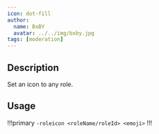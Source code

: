 ```yaml
---
icon: dot-fill
author:
  name: BxBY
  avatar: ../../img/bxby.jpg
tags: [moderation]
---
```


## Description
Set an icon to any role.

## Usage
!!!primary
`-roleicon <roleName/roleId> <emoji>`
!!!